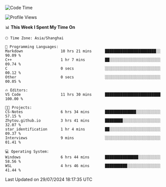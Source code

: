 <!--START_SECTION:waka-->
![Code Time](http://img.shields.io/badge/Code%20Time-1%2C874%20hrs%205%20mins-blue)

![Profile Views](http://img.shields.io/badge/Profile%20Views-5-blue)

📊 **This Week I Spent My Time On** 

```text
🕑︎ Time Zone: Asia/Shanghai

💬 Programming Languages: 
Markdown                 10 hrs 21 mins      ███████████████████████░░   90.09 % 
C++                      1 hr 7 mins         ██░░░░░░░░░░░░░░░░░░░░░░░   09.74 % 
C                        0 secs              ░░░░░░░░░░░░░░░░░░░░░░░░░   00.12 % 
Other                    0 secs              ░░░░░░░░░░░░░░░░░░░░░░░░░   00.05 % 

🔥 Editors: 
VS Code                  11 hrs 30 mins      █████████████████████████   100.00 % 

🐱‍💻 Projects: 
CS-Notes                 6 hrs 34 mins       ██████████████░░░░░░░░░░░   57.15 % 
Zhytou.github.io         3 hrs 41 mins       ████████░░░░░░░░░░░░░░░░░   32.07 % 
star_identification      1 hr 4 mins         ██░░░░░░░░░░░░░░░░░░░░░░░   09.37 % 
Interviews               9 mins              ░░░░░░░░░░░░░░░░░░░░░░░░░   01.41 % 

💻 Operating System: 
Windows                  6 hrs 44 mins       ███████████████░░░░░░░░░░   58.56 % 
WSL                      4 hrs 46 mins       ██████████░░░░░░░░░░░░░░░   41.44 % 
```


 Last Updated on 29/07/2024 18:17:35 UTC
<!--END_SECTION:waka-->